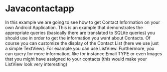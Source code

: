 # Javacontactapp
In this example we are going to see how to get Contact Information on your own Android Application. This is an example that demonstrates the appropriate queries (basically there are translated to SQLite queries) you should use in order to get the information you want about Contacts. Of course you can customize the display of the Contact List (here we use just a simple TextView). For example you can use ListView. Furthermore, you can query for more information, like for instance Email TYPE or even Images that you might have assigned to your contacts (this would make your ListView look very interesting)
